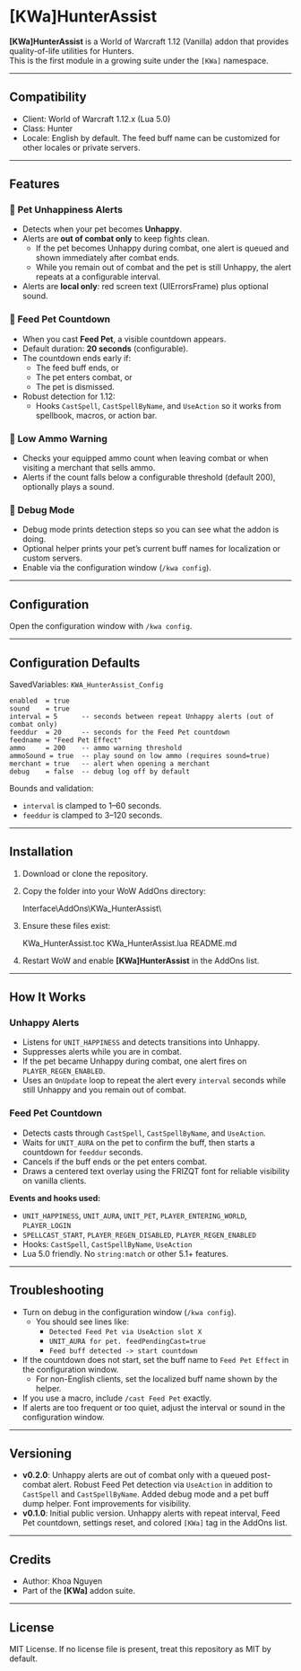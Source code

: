 # [KWa]HunterAssist

**[KWa]HunterAssist** is a World of Warcraft 1.12 (Vanilla) addon that provides quality-of-life utilities for Hunters.  
This is the first module in a growing suite under the `[KWa]` namespace.

---

## Compatibility

- Client: World of Warcraft 1.12.x (Lua 5.0)
- Class: Hunter
- Locale: English by default. The feed buff name can be customized for other locales or private servers.

---

## Features

### 🐺 Pet Unhappiness Alerts

- Detects when your pet becomes **Unhappy**.
- Alerts are **out of combat only** to keep fights clean.
    - If the pet becomes Unhappy during combat, one alert is queued and shown immediately after combat ends.
    - While you remain out of combat and the pet is still Unhappy, the alert repeats at a configurable interval.
- Alerts are **local only**: red screen text (UIErrorsFrame) plus optional sound.

### 🍖 Feed Pet Countdown

- When you cast **Feed Pet**, a visible countdown appears.
- Default duration: **20 seconds** (configurable).
- The countdown ends early if:
    - The feed buff ends, or
    - The pet enters combat, or
    - The pet is dismissed.
- Robust detection for 1.12:
    - Hooks `CastSpell`, `CastSpellByName`, and `UseAction` so it works from spellbook, macros, or action bar.

### 🔫 Low Ammo Warning

- Checks your equipped ammo count when leaving combat or when visiting a merchant that sells ammo.
- Alerts if the count falls below a configurable threshold (default 200), optionally plays a sound.

### 🧪 Debug Mode

- Debug mode prints detection steps so you can see what the addon is doing.
- Optional helper prints your pet’s current buff names for localization or custom servers.
- Enable via the configuration window (`/kwa config`).

---

## Configuration

Open the configuration window with `/kwa config`.

---

## Configuration Defaults

SavedVariables: `KWA_HunterAssist_Config`

    enabled  = true
    sound    = true
    interval = 5      -- seconds between repeat Unhappy alerts (out of combat only)
    feeddur  = 20     -- seconds for the Feed Pet countdown
    feedname = "Feed Pet Effect"
    ammo     = 200    -- ammo warning threshold
    ammoSound = true  -- play sound on low ammo (requires sound=true)
    merchant = true   -- alert when opening a merchant
    debug    = false  -- debug log off by default

Bounds and validation:

- `interval` is clamped to 1–60 seconds.
- `feeddur` is clamped to 3–120 seconds.

---

## Installation

1. Download or clone the repository.
2. Copy the folder into your WoW AddOns directory:

   Interface\AddOns\KWa_HunterAssist\

3. Ensure these files exist:

   KWa_HunterAssist.toc
   KWa_HunterAssist.lua
   README.md

4. Restart WoW and enable **[KWa]HunterAssist** in the AddOns list.

---

## How It Works

### Unhappy Alerts

- Listens for `UNIT_HAPPINESS` and detects transitions into Unhappy.
- Suppresses alerts while you are in combat.
- If the pet became Unhappy during combat, one alert fires on `PLAYER_REGEN_ENABLED`.
- Uses an `OnUpdate` loop to repeat the alert every `interval` seconds while still Unhappy and you remain out of combat.

### Feed Pet Countdown

- Detects casts through `CastSpell`, `CastSpellByName`, and `UseAction`.
- Waits for `UNIT_AURA` on the pet to confirm the buff, then starts a countdown for `feeddur` seconds.
- Cancels if the buff ends or the pet enters combat.
- Draws a centered text overlay using the FRIZQT font for reliable visibility on vanilla clients.

**Events and hooks used:**

- `UNIT_HAPPINESS`, `UNIT_AURA`, `UNIT_PET`, `PLAYER_ENTERING_WORLD`, `PLAYER_LOGIN`
- `SPELLCAST_START`, `PLAYER_REGEN_DISABLED`, `PLAYER_REGEN_ENABLED`
- Hooks: `CastSpell`, `CastSpellByName`, `UseAction`
- Lua 5.0 friendly. No `string:match` or other 5.1+ features.

---

## Troubleshooting

- Turn on debug in the configuration window (`/kwa config`).
    - You should see lines like:
        - `Detected Feed Pet via UseAction slot X`
        - `UNIT_AURA for pet. feedPendingCast=true`
        - `Feed buff detected -> start countdown`
- If the countdown does not start, set the buff name to `Feed Pet Effect` in the configuration window.
    - For non-English clients, set the localized buff name shown by the helper.
- If you use a macro, include `/cast Feed Pet` exactly.
- If alerts are too frequent or too quiet, adjust the interval or sound in the configuration window.

---

## Versioning

- **v0.2.0**: Unhappy alerts are out of combat only with a queued post-combat alert. Robust Feed Pet detection via
  `UseAction` in addition to `CastSpell` and `CastSpellByName`. Added debug mode and a pet buff dump helper. Font
  improvements for visibility.
- **v0.1.0**: Initial public version. Unhappy alerts with repeat interval, Feed Pet countdown, settings reset, and
  colored `[KWa]` tag in the AddOns list.

---

## Credits

- Author: Khoa Nguyen
- Part of the **[KWa]** addon suite.

---

## License

MIT License. If no license file is present, treat this repository as MIT by default.
